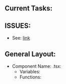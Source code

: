 ## Current Tasks:

## ISSUES:

- See: [link](ISSUES_PRESENT.md)

## General Layout:

- Component Name: .tsx:
  - Variables:
  - Functions:
